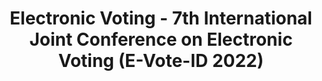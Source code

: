 ---
title: "Electronic Voting - 7th International Joint Conference on Electronic Voting (E-Vote-ID 2022)"
collection: publications
permalink: /publications/2022-10-Electronic-Voting-7th-International-Joint-Conference-on-Electronic-Voting-E-Vote-ID-2022
venue: 'Electronic Voting - 7th International Joint Conference on Electronic Voting (E-Vote-ID 2022)'
paperurl: 'http://hdl.handle.net/10062/84432'
citation: ' Robert Krimmer,  Melanie Volkamer,  David Duenas{-}Cid,  <b>Jurlind Budurushi</b>,  Micha Germann,  Stéphane Glondu,  Thomas Hofer,  Iuliia Krivonosova,  Beata Martin-Rozumilowicz,  Peter Rønne,  Marie-Laure Zollinger, &quot;Electronic Voting - 7th International Joint Conference on Electronic Voting (E-Vote-ID 2022).&quot; Electronic Voting - 7th International Joint Conference on Electronic Voting (E-Vote-ID 2022)'
---